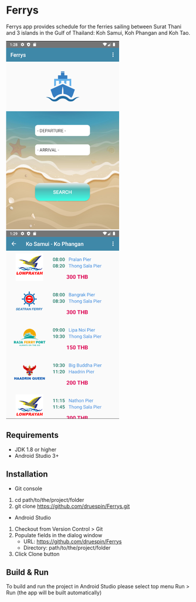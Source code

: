 # Ferrys

Ferrys app provides schedule for the ferries sailing between Surat Thani and 3 islands in the Gulf of Thailand: 
Koh Samui, Koh Phangan and Koh Tao.

![screen-1](https://github.com/druespin/Ferrys/blob/master/app/src/main/res/drawable/screen-1.png)
![screen-2](https://github.com/druespin/Ferrys/blob/master/app/src/main/res/drawable/screen-2.png)

## Requirements

- JDK 1.8 or higher
- Android Studio 3+

## Installation

- Git console
 1.  cd path/to/the/project/folder
 2.  git clone https://github.com/druespin/Ferrys.git
 
 - Android Studio
  1. Checkout from Version Control > Git
  2. Populate fields in the dialog window
       * URL: https://github.com/druespin/Ferrys
       * Directory: path/to/the/project/folder
  3. Click Clone button
  
  ## Build & Run
  
  To build and run the project in Android Studio please select top menu Run > Run (the app will be built automatically)
